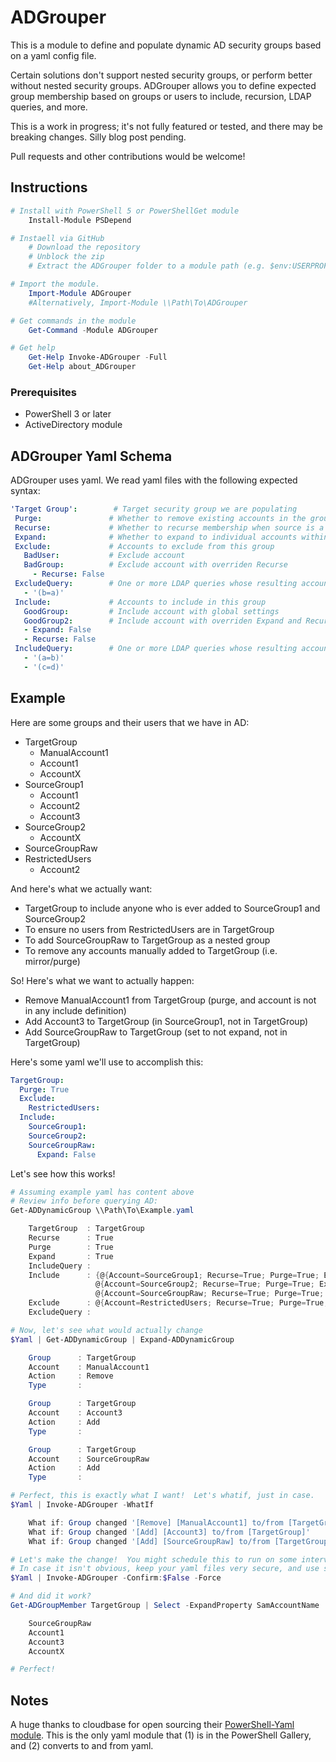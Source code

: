 # ADGrouper

This is a module to define and populate dynamic AD security groups based on a yaml config file.

Certain solutions don't support nested security groups, or perform better without nested security groups. ADGrouper allows you to define expected group membership based on groups or users to include, recursion, LDAP queries, and more.

This is a work in progress; it's not fully featured or tested, and there may be breaking changes.  Silly blog post pending.

Pull requests and other contributions would be welcome!

## Instructions

```powershell
# Install with PowerShell 5 or PowerShellGet module
    Install-Module PSDepend

# Instaell via GitHub
    # Download the repository
    # Unblock the zip
    # Extract the ADGrouper folder to a module path (e.g. $env:USERPROFILE\Documents\WindowsPowerShell\Modules\)

# Import the module.
    Import-Module ADGrouper
    #Alternatively, Import-Module \\Path\To\ADGrouper

# Get commands in the module
    Get-Command -Module ADGrouper

# Get help
    Get-Help Invoke-ADGrouper -Full
    Get-Help about_ADGrouper
```

### Prerequisites

* PowerShell 3 or later
* ActiveDirectory module

## ADGrouper Yaml Schema

ADGrouper uses yaml.  We read yaml files with the following expected syntax:
    
 ```yaml
'Target Group':        # Target security group we are populating
  Purge:               # Whether to remove existing accounts in the groupthat aren't included in this definition. Defaults to false
  Recurse:             # Whether to recurse membership when source is a group. Defaults to true
  Expand:              # Whether to expand to individual accounts within the group, or use the group explicitly. Defaults to true
  Exclude:             # Accounts to exclude from this group
    BadUser:           # Exclude account
    BadGroup:          # Exclude account with overriden Recurse
      - Recurse: False
  ExcludeQuery:        # One or more LDAP queries whose resulting accounts are excluded from the target group
    - '(b=a)'
  Include:             # Accounts to include in this group
    GoodGroup:         # Include account with global settings
    GoodGroup2:        # Include account with overriden Expand and Recurse
    - Expand: False
    - Recurse: False
  IncludeQuery:        # One or more LDAP queries whose resulting accounts are included in the target group
    - '(a=b)'
    - '(c=d)'
```

## Example

Here are some groups and their users that we have in AD:

* TargetGroup
   * ManualAccount1
   * Account1
   * AccountX
* SourceGroup1
   * Account1
   * Account2
   * Account3
 * SourceGroup2
   * AccountX
 * SourceGroupRaw
 * RestrictedUsers
   * Account2

And here's what we actually want:

* TargetGroup to include anyone who is ever added to SourceGroup1 and SourceGroup2
* To ensure no users from RestrictedUsers are in TargetGroup
* To add SourceGroupRaw to TargetGroup as a nested group
* To remove any accounts manually added to TargetGroup (i.e. mirror/purge)

So!  Here's what we want to actually happen:

* Remove ManualAccount1 from TargetGroup (purge, and account is not in any include definition)
* Add Account3 to TargetGroup (in SourceGroup1, not in TargetGroup)
* Add SourceGroupRaw to TargetGroup (set to not expand, not in TargetGroup)

Here's some yaml we'll use to accomplish this:

```yaml
TargetGroup:
  Purge: True
  Exclude:
    RestrictedUsers:
  Include:
    SourceGroup1:
    SourceGroup2:
    SourceGroupRaw:
      Expand: False
```

Let's see how this works!

```powershell
# Assuming example yaml has content above
# Review info before querying AD:
Get-ADDynamicGroup \\Path\To\Example.yaml

    TargetGroup  : TargetGroup
    Recurse      : True
    Purge        : True
    Expand       : True
    IncludeQuery : 
    Include      : {@{Account=SourceGroup1; Recurse=True; Purge=True; Expand=True},
                   @{Account=SourceGroup2; Recurse=True; Purge=True; Expand=True},
                   @{Account=SourceGroupRaw; Recurse=True; Purge=True; Expand=False}}
    Exclude      : @{Account=RestrictedUsers; Recurse=True; Purge=True; Expand=True}
    ExcludeQuery : 

# Now, let's see what would actually change
$Yaml | Get-ADDynamicGroup | Expand-ADDynamicGroup

    Group      : TargetGroup
    Account    : ManualAccount1
    Action     : Remove
    Type       : 

    Group      : TargetGroup
    Account    : Account3
    Action     : Add
    Type       : 

    Group      : TargetGroup
    Account    : SourceGroupRaw
    Action     : Add
    Type       : 

# Perfect, this is exactly what I want!  Let's whatif, just in case.
$Yaml | Invoke-ADGrouper -WhatIf

    What if: Group changed '[Remove] [ManualAccount1] to/from [TargetGroup]'
    What if: Group changed '[Add] [Account3] to/from [TargetGroup]'
    What if: Group changed '[Add] [SourceGroupRaw] to/from [TargetGroup]'

# Let's make the change!  You might schedule this to run on some interval
# In case it isn't obvious, keep your yaml files very secure, and use source control : )
$Yaml | Invoke-ADGrouper -Confirm:$False -Force

# And did it work?
Get-ADGroupMember TargetGroup | Select -ExpandProperty SamAccountName

    SourceGroupRaw
    Account1
    Account3
    AccountX

# Perfect!
```

## Notes

A huge thanks to cloudbase for open sourcing their [PowerShell-Yaml module](https://github.com/cloudbase/powershell-yaml).  This is the only yaml module that (1) is in the PowerShell Gallery, and (2) converts to and from yaml.